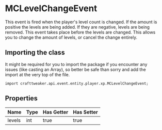 # MCLevelChangeEvent

This event is fired when the player's level count is changed. If the amount
 is positive the levels are being added. If they are negative, levels are
 being removed. This event takes place before the levels are changed. This
 allows you to change the amount of levels, or cancel the change entirely.

## Importing the class

It might be required for you to import the package if you encounter any issues (like casting an Array), so better be safe than sorry and add the import at the very top of the file.
```zenscript
import crafttweaker.api.event.entity.player.xp.MCLevelChangeEvent;
```


## Properties

| Name | Type | Has Getter | Has Setter |
|------|------|------------|------------|
| levels | int | true | true |

